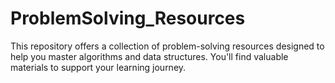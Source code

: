 # ProblemSolving_Resources
This repository offers a collection of problem-solving resources designed to help you master algorithms and data structures. You'll find valuable materials to support your learning journey.
